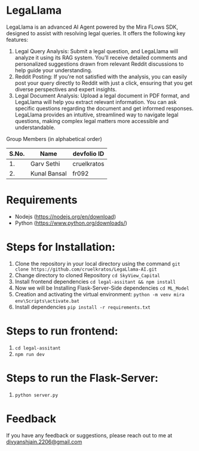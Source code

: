 # LegaLlama
LegaLlama is an advanced AI Agent powered by the Mira FLows SDK, designed to assist with resolving legal queries. It offers the following key features:
1. Legal Query Analysis: Submit a legal question, and LegaLlama will analyze it using its RAG system. You’ll receive detailed comments and personalized suggestions drawn from relevant Reddit discussions to help guide your understanding.
2. Reddit Posting: If you're not satisfied with the analysis, you can easily post your query directly to Reddit with just a click, ensuring that you get diverse perspectives and expert insights.
3. Legal Document Analysis: Upload a legal document in PDF format, and LegaLlama will help you extract relevant information. You can ask specific questions regarding the document and get informed responses.
LegaLlama provides an intuitive, streamlined way to navigate legal questions, making complex legal matters more accessible and understandable.

Group Members (in alphabetical order)

| S.No. | Name             | devfolio ID    |
| ----- | ---------------- | -------------- |
| 1.    | Garv Sethi       | cruelkratos    |
| 2.    | Kunal Bansal     | fr092          |

# Requirements
- Nodejs (https://nodejs.org/en/download)
- Python (https://www.python.org/downloads/)

# Steps for Installation: 
1. Clone the repository in your local directory using the command `git clone https://github.com/cruelkratos/LegaLlama-AI.git`
2. Change directory to cloned Repository `cd SkyView_Capital`
3. Install frontend dependencies `cd legal-assitant && npm install`
4. Now we will be Installing Flask-Server-Side dependencies `cd ML_Model`
6. Creation and activating the virtual environment:
`python -m venv mira`
`env\Scripts\activate.bat`
7. Install dependencies `pip install -r requirements.txt`

# Steps to run frontend:
1. `cd legal-assitant`
2. `npm run dev`

# Steps to run the Flask-Server:
1. `python server.py`

# Feedback
If you have any feedback or suggestions, please reach out to me at divyanshjain.2206@gmail.com